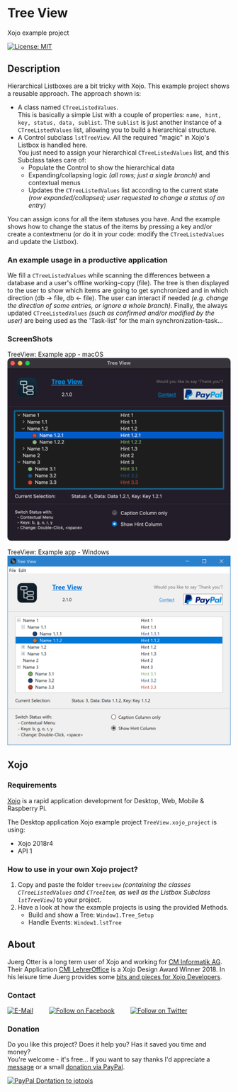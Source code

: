 # Tree View
Xojo example project

[![License: MIT](https://img.shields.io/badge/License-MIT-green.svg)](LICENSE)

## Description
Hierarchical Listboxes are a bit tricky with Xojo. This example project shows
a reusable approach. The approach shown is:
- A class named ```CTreeListedValues```.  
  This is basically a simple List with a couple of properties: ```name, hint, key, status, data, sublist```. The ```sublist``` is just another instance of a ```CTreeListedValues``` list, allowing you to build a hierarchical structure.
- A Control subclass ```lstTreeView```.
  All the required "magic" in Xojo's Listbox is handled here.  
  You just need to assign your hierarchical ```CTreeListedValues``` list,
  and this Subclass takes care of:
  - Populate the Control to show the hierarchical data
  - Expanding/collapsing logic *(all rows; just a single branch)* and
    contextual menus
  - Updates the ```CTreeListedValues``` list according to the current state
    *(row expanded/collapsed; user requested to change a status of an entry)*

You can assign icons for all the item statuses you have. And the example shows how to change the status of the items by pressing a key and/or create a contextmenu (or do it in your code: modify the ```CTreeListedValues``` and update the Listbox).

### An example usage in a productive application
We fill a ```CTreeListedValues``` while scanning the differences between a database and a user's offline working-copy (file). The tree is then displayed to the user to show which items are going to get synchronized and in which direction (db -> file, db <- file). The user can interact if needed *(e.g. change the direction of some entries, or ignore a whole branch)*. Finally, the always updated ```CTreeListedValues``` *(such as confirmed and/or modified by the user)* are being used as the 'Task-list' for the main synchronization-task... 

### ScreenShots
TreeView: Example app - macOS  
![ScreenShot: Example App macOS](screenshots/TreeView_macOS.png?raw=true)

TreeView: Example app - Windows  
![ScreenShot: Example App Windows](screenshots/TreeView_Windows.png?raw=true)

## Xojo
### Requirements
[Xojo](https://www.xojo.com/) is a rapid application development for Desktop, Web, Mobile & Raspberry Pi.  

The Desktop application Xojo example project ```TreeView.xojo_project``` is using:
- Xojo 2018r4
- API 1

### How to use in your own Xojo project?
1. Copy and paste the folder ```treeview``` *(containing the classes ```CTreeListedValues``` and ```CTreeItem```, as well as the Listbox Subclass ```lstTreeView```)* to your project.
2. Have a look at how the example projects is using the provided Methods.  
   - Build and show a Tree: ```Window1.Tree_Setup```
   - Handle Events: ```Window1.lstTree```

## About
Juerg Otter is a long term user of Xojo and working for [CM Informatik AG](https://cmiag.ch/). Their Application [CMI LehrerOffice](https://cmi-bildung.ch/) is a Xojo Design Award Winner 2018. In his leisure time Juerg provides some [bits and pieces for Xojo Developers](https://www.jo-tools.ch/).

### Contact
[![E-Mail](https://img.shields.io/static/v1?style=social&label=E-Mail&message=xojo@jo-tools.ch)](mailto:xojo@jo-tools.ch)
&emsp;&emsp;
[![Follow on Facebook](https://img.shields.io/static/v1?style=social&logo=facebook&label=Facebook&message=juerg.otter)](https://www.facebook.com/juerg.otter)
&emsp;&emsp;
[![Follow on Twitter](https://img.shields.io/twitter/follow/juergotter?style=social)](https://twitter.com/juergotter)

### Donation
Do you like this project? Does it help you? Has it saved you time and money?  
You're welcome - it's free... If you want to say thanks I'd appreciate a [message](mailto:xojo@jo-tools.ch) or a small [donation via PayPal](https://paypal.me/jotools).  

[![PayPal Dontation to jotools](https://img.shields.io/static/v1?style=social&logo=paypal&label=PayPal&message=jotools)](https://paypal.me/jotools)
